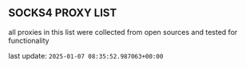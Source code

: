 ## SOCKS4 PROXY LIST

all proxies in this list were collected from open sources and tested for functionality

last update: `2025-01-07 08:35:52.987063+00:00`